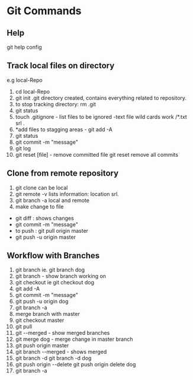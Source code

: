 # Git Commands

## Help
git help config

## Track local files on directory

e.g local-Repo

1. cd local-Repo
2. git init .git directory created, contains everything
   related to repository.
3. to stop tracking directory: rm .git
4. git status
5. touch .gitignore - list files to be ignored -text file
   wild cards work /*.txt srl .
6. *add files to stagging areas - git add -A
7. git status
8. git commit -m "message"
9. git log
10. git reset [file] - remove committed file git reset remove all commits

## Clone from remote repository

1. git clone <url> <where to clone> can be local
2. git remote -v lists information: location srl.
3. git branch -a local and remote
4. make change to file
  - git diff : shows changes
- git commit -m "message"
- to push : git pull origin master
- git push -u origin master

## Workflow with Branches
1. git branch <name> ie. git branch dog
2. git branch - show branch working on
3. git checkout <name> ie git checkout dog
4. git add -A
5. git commit -m "message"
6. git push -u origin dog
7. git branch -a
8. merge branch with master
9. git checkout master
10. git pull
11. git --merged - show merged branches
12. git merge dog - merge change in master branch
13. git push origin master
14. git branch --merged - shows merged
15. git branch -d <name> git branch -d dog
16. git push origin --delete <name> git push origin delete
    dog
17. git branch -a









